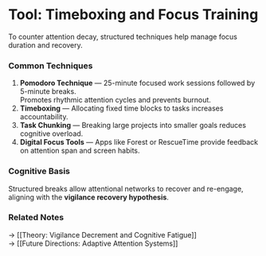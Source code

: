 # Tool: Timeboxing and Focus Training

To counter attention decay, structured techniques help manage focus duration and recovery.

### Common Techniques
1. **Pomodoro Technique** — 25-minute focused work sessions followed by 5-minute breaks.  
   Promotes rhythmic attention cycles and prevents burnout.
2. **Timeboxing** — Allocating fixed time blocks to tasks increases accountability.
3. **Task Chunking** — Breaking large projects into smaller goals reduces cognitive overload.
4. **Digital Focus Tools** — Apps like Forest or RescueTime provide feedback on attention span and screen habits.

### Cognitive Basis
Structured breaks allow attentional networks to recover and re-engage, aligning with the **vigilance recovery hypothesis**.

### Related Notes
→ [[Theory: Vigilance Decrement and Cognitive Fatigue]]  
→ [[Future Directions: Adaptive Attention Systems]]

